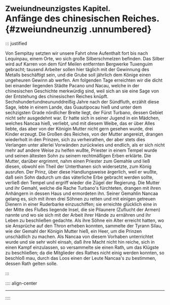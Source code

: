 # <small>Zweiundneunzigstes Kapitel.</small><br />Anfänge des chinesischen Reiches.{#zweiundneunzig .unnumbered}

::: justified

Von Sempitay setzten wir unsere Fahrt ohne Aufenthalt fort bis nach Lequinpau,
einem Orte, wo sich große Silberschmelzen befinden. Das Silber wird auf Karren
von dem fünf Meilen entfernten Bergwerke Tuxenguim gebracht; tausend Arbeiter
sollen hier täglich mit der Gewinnung des Metalls beschäftigt sein, und die
Grube soll jährlich dem Könige einen ungeheuren Gewinn ab werfen. Am folgenden
Tage erreichten wir die dicht bei einander liegenden Städte Pacano und Nacau,
welche in der chinesischen Geschichte merkwürdig sind, weil sich an sie eine
Sage von der Entstehung des chinesischen Reiches knüpft.
Sechshundertundneununddreißig Jahre nach der Sündfluth, erzählt diese Sage,
lebte in einem Lande, das Guautipocau hieß und unter dem sechzigsten Grade
nördlicher Breite liegt, der Fürst Turbano, dessen Gebiet nicht sehr ausgedehnt
war. Er hatte sich in seiner Jugend in ein Mädchen, welches Nancaa hieß,
verliebt, und mit diesem Weibe, das er über Alles liebte, das aber von der
Königin Mutter nicht gern gesehen wurde, drei Kinder erzeugt. Die Großen des
Reiches, von der Mutter angereizt, drangen wiederholt in den Prinzen, sich zu
verheirathen, der aber stets dies Verlangen unter allerlei Vorwänden zurückwies
und endlich, als er sich nicht mehr auf andere Weise zu helfen wußte, Priester
in einem Tempel wurde und seinen ältesten Sohn zu seinem rechtmäßigen Erben
erklärte. Die Mutter, darüber ergrimmt, nahm einen Priester zum Gemahle und ließ
diesen, obwohl ein Theil der Unterthanen sich widersetzte, zum König ausrufen.
Der Prinz, über diese Handlungsweise ärgerlich, weil er wußte, daß sein Sohn
dadurch um das väterliche Erbe gebracht werden sollte, verließ den Tempel und
ergriff wieder die Zügel der Regierung. Die Mutter und ihr Gemahl, welche die
Rache Turbano's fürchteten, drangen mit ihren Anhängern in dessen Haus und
ermordeten ihn. Seiner Gemahlin Nancaa gelang es, sich mit ihren drei Söhnen zu
retten und mit einigen getreuen Dienern in einer Ruderbarke einzuschiffen; sie
erreichte glücklich eine in der Mitte des Flußes liegende Insel, die sie
Pilaunere (Zuflucht der Armen) nannte und wo sie sich mit der Arbeit ihrer Hände
zu ernähren und ihr Leben zu beschließen gedachte. Als ihre Söhne ein Alter
erreicht hatten, wo sie Ansprüche auf den Thron erheben konnten, sammelte der
Tyrann Silau, wie der Gemahl der Königin Mutter hieß, ein Heer, um die Prinzen
unschädlich zu machen. Als Nancaa von diesem Vorhaben unterrichtet wurde und sie
sehr wohl einsah, daß ihre Macht nicht hin reiche, sich in einen Kampf
einzulassen, so versammelte sie einen Rath, um das Klügste zu beschließen; da
die Mitglieder des Rathes nicht einig werden konnten, so beschloß mau, durch das
Loos einen der Leute Nancaa's zu bestimmen, dessen Rath gelten solle.

:::

:::: align-center
****
::::
